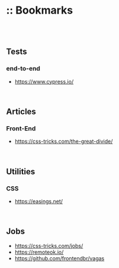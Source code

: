 # :: Bookmarks
<br>

<br>

## Tests

### end-to-end
- https://www.cypress.io/


<br>

## Articles

### Front-End
- https://css-tricks.com/the-great-divide/


<br>

## Utilities

### CSS
- https://easings.net/


<br>

## Jobs
- https://css-tricks.com/jobs/
- https://remoteok.io/
- https://github.com/frontendbr/vagas
